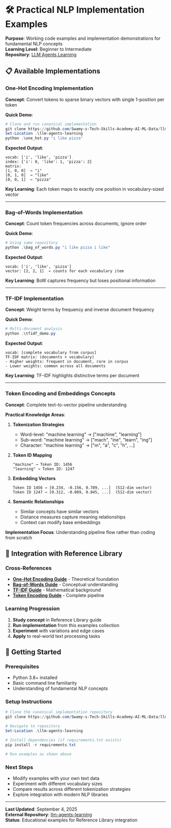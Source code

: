 # 🛠️ Practical NLP Implementation Examples

**Purpose**: Working code examples and implementation demonstrations for fundamental NLP concepts  
**Learning Level**: Beginner to Intermediate  
**Repository**: [LLM Agents Learning](https://github.com/Swamy-s-Tech-Skills-Academy-AI-ML-Data/llm-agents-learning)

## 📋 Available Implementations

### **One-Hot Encoding Implementation**

**Concept**: Convert tokens to sparse binary vectors with single 1-position per token

**Quick Demo**:

```powershell
# Clone and run canonical implementation
git clone https://github.com/Swamy-s-Tech-Skills-Academy-AI-ML-Data/llm-agents-learning
Set-Location .\llm-agents-learning
python .\one_hot.py "i like pizza"
```

**Expected Output**:

```text
vocab: ['i', 'like', 'pizza']
index: {'i': 0, 'like': 1, 'pizza': 2}
matrix:
[1, 0, 0]  ← "i"
[0, 1, 0]  ← "like"  
[0, 0, 1]  ← "pizza"
```

**Key Learning**: Each token maps to exactly one position in vocabulary-sized vector

---

### **Bag-of-Words Implementation**

**Concept**: Count token frequencies across documents, ignore order

**Quick Demo**:

```powershell
# Using same repository
python .\bag_of_words.py "i like pizza i like"
```

**Expected Output**:

```text
vocab: ['i', 'like', 'pizza']
vector: [2, 2, 1]  ← counts for each vocabulary item
```

**Key Learning**: BoW captures frequency but loses positional information

---

### **TF-IDF Implementation**

**Concept**: Weight terms by frequency and inverse document frequency

**Quick Demo**:

```powershell
# Multi-document analysis
python .\tfidf_demo.py
```

**Expected Output**:

```text
vocab: [complete vocabulary from corpus]
TF-IDF matrix: (documents × vocabulary)
- Higher weights: frequent in document, rare in corpus
- Lower weights: common across all documents
```

**Key Learning**: TF-IDF highlights distinctive terms per document

---

### **Token Encoding and Embeddings Concepts**

**Concept**: Complete text-to-vector pipeline understanding

**Practical Knowledge Areas**:

1. **Tokenization Strategies**
   - Word-level: "machine learning" → ["machine", "learning"]
   - Sub-word: "machine learning" → ["mach", "ine", "learn", "ing"]
   - Character: "machine learning" → ["m", "a", "c", "h", ...]

2. **Token ID Mapping**

   ```text
   "machine" → Token ID: 1456
   "learning" → Token ID: 1247
   ```

3. **Embedding Vectors**

   ```text
   Token ID 1456 → [0.234, -0.156, 0.789, ...]  (512-dim vector)
   Token ID 1247 → [0.312, -0.089, 0.845, ...]  (512-dim vector)
   ```

4. **Semantic Relationships**
   - Similar concepts have similar vectors
   - Distance measures capture meaning relationships
   - Context can modify base embeddings

**Implementation Focus**: Understanding pipeline flow rather than coding from scratch

## 🔗 Integration with Reference Library

### **Cross-References**

- **[One-Hot Encoding Guide](../01_One-Hot-Encoding.md)** - Theoretical foundation
- **[Bag-of-Words Guide](../03_Bag-of-Words.md)** - Conceptual understanding  
- **[TF-IDF Guide](../04_TF-IDF.md)** - Mathematical background
- **[Token Encoding Guide](../06_Token-Encoding-and-Embeddings.md)** - Complete pipeline

### **Learning Progression**

1. **Study concept** in Reference Library guide
2. **Run implementation** from this examples collection
3. **Experiment** with variations and edge cases
4. **Apply** to real-world text processing tasks

## 🚀 Getting Started

### **Prerequisites**

- Python 3.8+ installed
- Basic command line familiarity
- Understanding of fundamental NLP concepts

### **Setup Instructions**

```powershell
# Clone the canonical implementation repository
git clone https://github.com/Swamy-s-Tech-Skills-Academy-AI-ML-Data/llm-agents-learning

# Navigate to repository
Set-Location .\llm-agents-learning

# Install dependencies (if requirements.txt exists)
pip install -r requirements.txt

# Run examples as shown above
```

### **Next Steps**

- Modify examples with your own text data
- Experiment with different vocabulary sizes
- Compare results across different tokenization strategies
- Explore integration with modern NLP libraries

---

**Last Updated**: September 4, 2025  
**External Repository**: [llm-agents-learning](https://github.com/Swamy-s-Tech-Skills-Academy-AI-ML-Data/llm-agents-learning)  
**Status**: Educational examples for Reference Library integration
